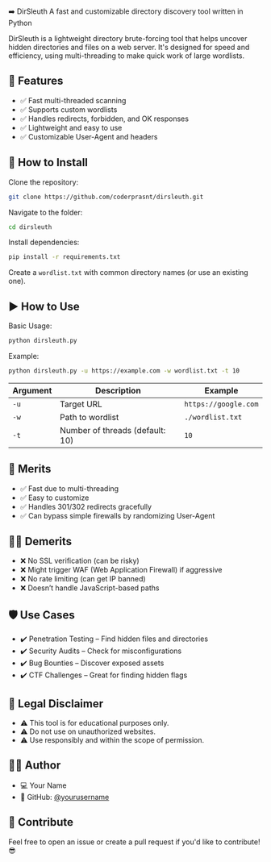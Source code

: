 ➡️  DirSleuth
A fast and customizable directory discovery tool written in Python

DirSleuth is a lightweight directory brute-forcing tool that helps uncover hidden directories and files on a web server. It's designed for speed and efficiency, using multi-threading to make quick work of large wordlists.

## 🚀 Features
- ✅ Fast multi-threaded scanning
- ✅ Supports custom wordlists
- ✅ Handles redirects, forbidden, and OK responses
- ✅ Lightweight and easy to use
- ✅ Customizable User-Agent and headers

## 🔧 How to Install

Clone the repository:
```bash
git clone https://github.com/coderprasnt/dirsleuth.git
```

Navigate to the folder:
```bash
cd dirsleuth
```

Install dependencies:
```bash
pip install -r requirements.txt
```

Create a `wordlist.txt` with common directory names (or use an existing one).

## ▶️ How to Use

Basic Usage:
```bash
python dirsleuth.py
```

Example:
```bash
python dirsleuth.py -u https://example.com -w wordlist.txt -t 10
```

| Argument | Description | Example |
| -------- | ----------- | ------- |
| `-u`      | Target URL   | `https://google.com` |
| `-w`      | Path to wordlist | `./wordlist.txt` |
| `-t`      | Number of threads (default: 10) | `10` |

## 💪 Merits
- ✅ Fast due to multi-threading
- ✅ Easy to customize
- ✅ Handles 301/302 redirects gracefully
- ✅ Can bypass simple firewalls by randomizing User-Agent

## 🤦‍♂️ Demerits
- ❌ No SSL verification (can be risky)
- ❌ Might trigger WAF (Web Application Firewall) if aggressive
- ❌ No rate limiting (can get IP banned)
- ❌ Doesn’t handle JavaScript-based paths

## 🛡️ Use Cases
- ✔️ Penetration Testing – Find hidden files and directories
- ✔️ Security Audits – Check for misconfigurations
- ✔️ Bug Bounties – Discover exposed assets
- ✔️ CTF Challenges – Great for finding hidden flags

## 📜 Legal Disclaimer
- ⚠️ This tool is for educational purposes only.
- ⚠️ Do not use on unauthorized websites.
- ⚠️ Use responsibly and within the scope of permission.

## 👨‍💻 Author
- 💻 Your Name
- 🔗 GitHub: [@yourusername](https://github.com/coderprasnt)

## 🌟 Contribute
Feel free to open an issue or create a pull request if you'd like to contribute! 😎
